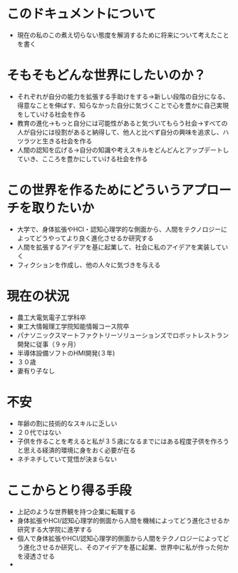 # このドキュメントについて
- 現在の私のこの煮え切らない態度を解消するために将来について考えたことを書く

# そもそもどんな世界にしたいのか？
- それぞれが自分の能力を拡張する手助けをする→新しい段階の自分になる、得意なことを伸ばす、知らなかった自分に気づくことで心を豊かに自己実現をしていける社会を作る
- 教育の進化→もっと自分には可能性があると気づいてもらう社会→すべての人が自分には役割があると納得して、他人と比べず自分の興味を追求し、ハツラツと生きる社会を作る
- 人間の認知を広げる→自分の知識や考えスキルをどんどんとアップデートしていき、こころを豊かにしていける社会を作る

# この世界を作るためにどういうアプローチを取りたいか
- 大学で、身体拡張やHCI・認知心理学的な側面から、人間をテクノロジーによってどうやってより良く進化させるか研究する
- 人間を拡張するアイデアを基に起業して、社会に私のアイデアを実装していく
- フィクションを作成し、他の人々に気づきを与える

# 現在の状況
- 農工大電気電子工学科卒
- 東工大情報理工学院知能情報コース院卒
- パナソニックスマートファクトリーソリューションズでロボットレストラン開発に従事（９ヶ月）
- 半導体設備ソフトのHMI開発(３年)
- ３０歳
- 妻有り子なし

# 不安
- 年齢の割に技術的なスキルに乏しい
- ２０代ではない
- 子供を作ることを考えると私が３５歳になるまでにはある程度子供を作ろうと思える経済的環境に身をおく必要が在る
- ネチネチしていて覚悟が決まらない

# ここからとり得る手段
- 上記のような世界観を持つ企業に転職する
- 身体拡張やHCI/認知心理学的側面から人間を機械によってどう進化させるか研究する大学院に進学する
- 個人で身体拡張やHCI/認知心理学的側面から人間をテクノロジーによってどう進化させるか研究し、そのアイデアを基に起業、世界中に私が作った何かを浸透させる
- 